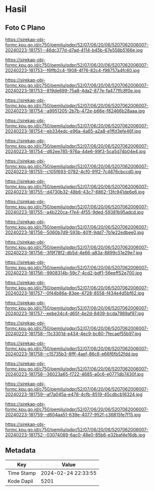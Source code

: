 # Hasil

## Foto C Plano

https://sirekap-obj-formc.kpu.go.id/c750/pemilu/pdpr/52/07/06/20/06/5207062006007-20240223-181751--46dc377d-d7ad-4114-b45b-67e558b5166e.jpg

https://sirekap-obj-formc.kpu.go.id/c750/pemilu/pdpr/52/07/06/20/06/5207062006007-20240223-181753--f6ffb2c4-1908-4f76-82c4-f98757a4fc60.jpg

https://sirekap-obj-formc.kpu.go.id/c750/pemilu/pdpr/52/07/06/20/06/5207062006007-20240223-181753--819de699-75a8-4da2-877e-fa477ffc8f0e.jpg

https://sirekap-obj-formc.kpu.go.id/c750/pemilu/pdpr/52/07/06/20/06/5207062006007-20240223-181754--a9951205-2b7b-472e-b66e-f82466b28aaa.jpg

https://sirekap-obj-formc.kpu.go.id/c750/pemilu/pdpr/52/07/06/20/06/5207062006007-20240223-181754--eb334edc-e96a-4a65-a2a8-e1ffd3efe46f.jpg

https://sirekap-obj-formc.kpu.go.id/c750/pemilu/pdpr/52/07/06/20/06/5207062006007-20240223-181754--d62ee785-976a-44e6-99f3-5ca5d74b04e4.jpg

https://sirekap-obj-formc.kpu.go.id/c750/pemilu/pdpr/52/07/06/20/06/5207062006007-20240223-181755--c105f693-0782-4cf0-91f2-7c4876cbccd0.jpg

https://sirekap-obj-formc.kpu.go.id/c750/pemilu/pdpr/52/07/06/20/06/5207062006007-20240223-181755--d4730b32-48b6-43c7-8862-13fc941de6e6.jpg

https://sirekap-obj-formc.kpu.go.id/c750/pemilu/pdpr/52/07/06/20/06/5207062006007-20240223-181755--a4b220ca-f7e4-4f55-9ded-59381b95adcd.jpg

https://sirekap-obj-formc.kpu.go.id/c750/pemilu/pdpr/52/07/06/20/06/5207062006007-20240223-181756--5060b7d9-593b-401f-9dd7-7b1e22edbee0.jpg

https://sirekap-obj-formc.kpu.go.id/c750/pemilu/pdpr/52/07/06/20/06/5207062006007-20240223-181756--3f9f78f2-db5d-4e66-a83a-8899c51e29e7.jpg

https://sirekap-obj-formc.kpu.go.id/c750/pemilu/pdpr/52/07/06/20/06/5207062006007-20240223-181756--9908314b-59c7-4cd2-bdf1-56eeff52e700.jpg

https://sirekap-obj-formc.kpu.go.id/c750/pemilu/pdpr/52/07/06/20/06/5207062006007-20240223-181757--0f44b86a-83ee-4728-8558-f434e4d5bf62.jpg

https://sirekap-obj-formc.kpu.go.id/c750/pemilu/pdpr/52/07/06/20/06/5207062006007-20240223-181757--eebe34c4-d65f-4e2d-8409-bcda7989af97.jpg

https://sirekap-obj-formc.kpu.go.id/c750/pemilu/pdpr/52/07/06/20/06/5207062006007-20240223-181758--11c3301d-e434-4ec9-bc80-7fecaef55b97.jpg

https://sirekap-obj-formc.kpu.go.id/c750/pemilu/pdpr/52/07/06/20/06/5207062006007-20240223-181758--c15735b3-8fff-4aef-86c8-e66f6fb52fdd.jpg

https://sirekap-obj-formc.kpu.go.id/c750/pemilu/pdpr/52/07/06/20/06/5207062006007-20240223-181758--36023a65-f722-4685-a0c6-e0771db7430f.jpg

https://sirekap-obj-formc.kpu.go.id/c750/pemilu/pdpr/52/07/06/20/06/5207062006007-20240223-181759--af7a045a-e478-4cfb-8519-45cdbcb16324.jpg

https://sirekap-obj-formc.kpu.go.id/c750/pemilu/pdpr/52/07/06/20/06/5207062006007-20240223-181759--d604aa51-639e-4077-952f-c36815fe7f15.jpg

https://sirekap-obj-formc.kpu.go.id/c750/pemilu/pdpr/52/07/06/20/06/5207062006007-20240223-181752--03074089-6ac0-48e0-85b6-e32baf4e16db.jpg


## Metadata

| Key        | Value               |
| ---------- | ------------------- |
| Time Stamp | 2024-02-24 22:33:55 |
| Kode Dapil | 5201                |




